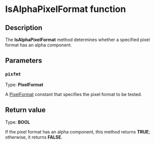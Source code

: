 # IsAlphaPixelFormat function

## Description

The **IsAlphaPixelFormat** method determines whether a specified pixel format has an alpha component.

## Parameters

### `pixfmt`

Type: **PixelFormat**

A [PixelFormat](https://learn.microsoft.com/windows/desktop/gdiplus/-gdiplus-constant-image-pixel-format-constants) constant that specifies the pixel format to be tested.

## Return value

Type: **BOOL**

If the pixel format has an alpha component, this method returns **TRUE**; otherwise, it returns **FALSE**.